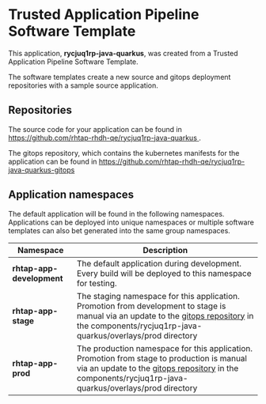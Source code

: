 # Trusted Application Pipeline Software Template

This application, **rycjuq1rp-java-quarkus**, was created from a Trusted Application Pipeline Software Template.

The software templates create a new source and gitops deployment repositories with a sample source application. 

## Repositories

The source code for your application can be found in [https://github.com/rhtap-rhdh-qe/rycjuq1rp-java-quarkus ](https://github.com/rhtap-rhdh-qe/rycjuq1rp-java-quarkus ).
 
The gitops repository, which contains the kubernetes manifests for the application can be found in 
[https://github.com/rhtap-rhdh-qe/rycjuq1rp-java-quarkus-gitops ](https://github.com/rhtap-rhdh-qe/rycjuq1rp-java-quarkus-gitops ) 

## Application namespaces 

The default application will be found in the following namespaces. Applications can be deployed into unique namespaces or multiple software templates can also bet generated into the same group namespaces.  

|  Namespace   |  Description   |  
| -------- | -------- |   
| **rhtap-app-development** | The default application during development. Every build will be deployed to this namespace for testing. | 
| **rhtap-app-stage** | The staging namespace for this application. Promotion from development to stage is manual via an update to the [gitops repository](https://github.com/rhtap-rhdh-qe/rycjuq1rp-java-quarkus-gitops ) in the components/rycjuq1rp-java-quarkus/overlays/prod directory |  
| **rhtap-app-prod** | The production namespace for this application. Promotion from stage to production is manual via an update to the [gitops repository](https://github.com/rhtap-rhdh-qe/rycjuq1rp-java-quarkus-gitops ) in the components/rycjuq1rp-java-quarkus/overlays/prod directory | 